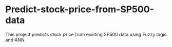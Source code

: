 # Predict-stock-price-from-SP500-data
This project predicts stock price from existing SP500 data using Fuzzy logic and ANN.
